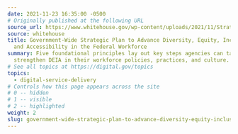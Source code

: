 ```yaml
---
date: 2021-11-23 16:35:00 -0500
# Originally published at the following URL
source_url: https://www.whitehouse.gov/wp-content/uploads/2021/11/Strategic-Plan-to-Advance-Diversity-Equity-Inclusion-and-Accessibility-in-the-Federal-Workforce-11.23.21.pdf
source: whitehouse
title: Government-Wide Strategic Plan to Advance Diversity, Equity, Inclusion,
  and Accessibility in the Federal Workforce
summary: Five foundational principles lay out key steps agencies can take to
  strengthen DEIA in their workforce policies, practices, and culture.
# See all topics at https://digital.gov/topics
topics:
  - digital-service-delivery
# Controls how this page appears across the site
# 0 -- hidden
# 1 -- visible
# 2 -- highlighted
weight: 2
slug: government-wide-strategic-plan-to-advance-diversity-equity-inclusion-and-accessibility-in-the-federal-workforce
---
```

